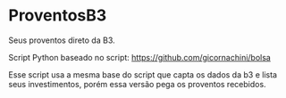 # ProventosB3
Seus proventos direto da B3.

Script Python baseado no script: https://github.com/gicornachini/bolsa

Esse script usa a mesma base do script que capta os dados da b3 e lista seus investimentos, porém essa versão pega os proventos recebidos.



